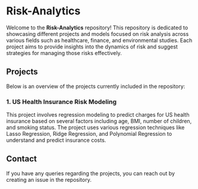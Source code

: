 
# Risk-Analytics

Welcome to the **Risk-Analytics** repository! This repository is dedicated to showcasing different projects and models focused on risk analysis across various fields such as healthcare, finance, and environmental studies. 
Each project aims to provide insights into the dynamics of risk and suggest strategies for managing those risks effectively.

## Projects

Below is an overview of the projects currently included in the repository:

### 1. US Health Insurance Risk Modeling
This project involves regression modeling to predict charges for US health insurance based on several factors including age, BMI, number of children, and smoking status. The project uses various regression techniques like Lasso Regression, Ridge Regression, and Polynomial Regression to understand and predict insurance costs.

## Contact

If you have any queries regarding the projects, you can reach out by creating an issue in the repository.
